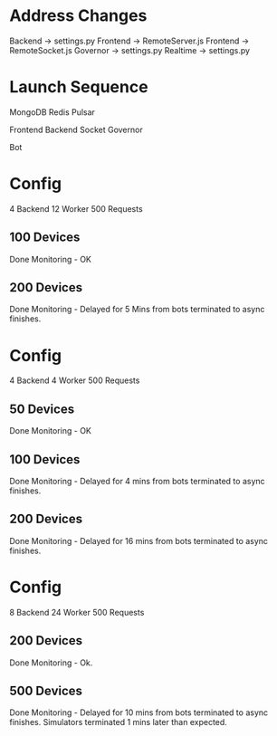 # Address Changes
Backend -> settings.py
Frontend -> RemoteServer.js
Frontend -> RemoteSocket.js
Governor -> settings.py
Realtime -> settings.py

# Launch Sequence
MongoDB
Redis
Pulsar

Frontend
Backend
Socket
Governor

Bot


# Config

4 Backend
12 Worker
500 Requests

## 100 Devices
Done
Monitoring - OK

## 200 Devices
Done
Monitoring - Delayed for 5 Mins from bots terminated to async finishes.


# Config

4 Backend
4 Worker
500 Requests

## 50 Devices
Done
Monitoring - OK

## 100 Devices
Done
Monitoring - Delayed for 4 mins from bots terminated to async finishes.

## 200 Devices
Done
Monitoring - Delayed for 16 mins from bots terminated to async finishes.


# Config

8 Backend
24 Worker
500 Requests

## 200 Devices
Done
Monitoring - Ok.


## 500 Devices
Done
Monitoring - Delayed for 10 mins from bots terminated to async finishes.
Simulators terminated 1 mins later than expected.

